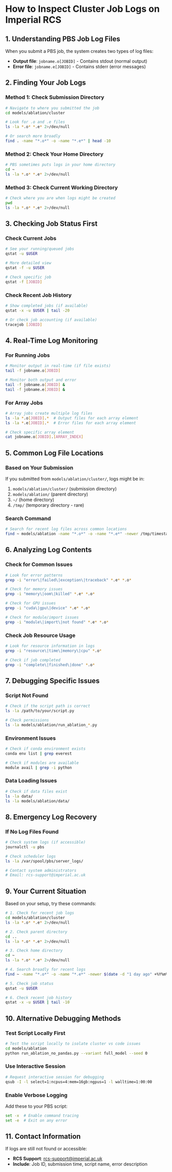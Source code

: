 # How to Inspect Cluster Job Logs on Imperial RCS

## 1. Understanding PBS Job Log Files

When you submit a PBS job, the system creates two types of log files:
- **Output file**: `jobname.o[JOBID]` - Contains stdout (normal output)
- **Error file**: `jobname.e[JOBID]` - Contains stderr (error messages)

## 2. Finding Your Job Logs

### Method 1: Check Submission Directory
```bash
# Navigate to where you submitted the job
cd models/ablation/cluster

# Look for .o and .e files
ls -la *.o* *.e* 2>/dev/null

# Or search more broadly
find . -name "*.o*" -o -name "*.e*" | head -10
```

### Method 2: Check Your Home Directory
```bash
# PBS sometimes puts logs in your home directory
cd ~
ls -la *.o* *.e* 2>/dev/null
```

### Method 3: Check Current Working Directory
```bash
# Check where you are when logs might be created
pwd
ls -la *.o* *.e* 2>/dev/null
```

## 3. Checking Job Status First

### Check Current Jobs
```bash
# See your running/queued jobs
qstat -u $USER

# More detailed view
qstat -f -u $USER

# Check specific job
qstat -f [JOBID]
```

### Check Recent Job History
```bash
# Show completed jobs (if available)
qstat -x -u $USER | tail -20

# Or check job accounting (if available)
tracejob [JOBID]
```

## 4. Real-Time Log Monitoring

### For Running Jobs
```bash
# Monitor output in real-time (if file exists)
tail -f jobname.o[JOBID]

# Monitor both output and error
tail -f jobname.o[JOBID] &
tail -f jobname.e[JOBID] &
```

### For Array Jobs
```bash
# Array jobs create multiple log files
ls -la *.o[JOBID].*  # Output files for each array element
ls -la *.e[JOBID].*  # Error files for each array element

# Check specific array element
cat jobname.o[JOBID].[ARRAY_INDEX]
```

## 5. Common Log File Locations

### Based on Your Submission
If you submitted from `models/ablation/cluster/`, logs might be in:
1. `models/ablation/cluster/` (submission directory)
2. `models/ablation/` (parent directory)
3. `~/` (home directory)
4. `/tmp/` (temporary directory - rare)

### Search Command
```bash
# Search for recent log files across common locations
find ~ models/ablation -name "*.o*" -o -name "*.e*" -newer /tmp/timestamp 2>/dev/null
```

## 6. Analyzing Log Contents

### Check for Common Issues
```bash
# Look for error patterns
grep -i "error\|failed\|exception\|traceback" *.e* *.o*

# Check for memory issues
grep -i "memory\|oom\|killed" *.e* *.o*

# Check for GPU issues
grep -i "cuda\|gpu\|device" *.e* *.o*

# Check for module/import issues
grep -i "module\|import\|not found" *.e* *.o*
```

### Check Job Resource Usage
```bash
# Look for resource information in logs
grep -i "resource\|time\|memory\|cpu" *.o*

# Check if job completed
grep -i "complete\|finished\|done" *.o*
```

## 7. Debugging Specific Issues

### Script Not Found
```bash
# Check if the script path is correct
ls -la /path/to/your/script.py

# Check permissions
ls -la models/ablation/run_ablation_*.py
```

### Environment Issues
```bash
# Check if conda environment exists
conda env list | grep everest

# Check if modules are available
module avail | grep -i python
```

### Data Loading Issues
```bash
# Check if data files exist
ls -la data/
ls -la models/ablation/data/
```

## 8. Emergency Log Recovery

### If No Log Files Found
```bash
# Check system logs (if accessible)
journalctl -u pbs

# Check scheduler logs
ls -la /var/spool/pbs/server_logs/

# Contact system administrators
# Email: rcs-support@imperial.ac.uk
```

## 9. Your Current Situation

Based on your setup, try these commands:

```bash
# 1. Check for recent job logs
cd models/ablation/cluster
ls -la *.o* *.e* 2>/dev/null

# 2. Check parent directory
cd ..
ls -la *.o* *.e* 2>/dev/null

# 3. Check home directory
cd ~
ls -la *.o* *.e* 2>/dev/null

# 4. Search broadly for recent logs
find ~ -name "*.o*" -o -name "*.e*" -newer $(date -d "1 day ago" +%Y%m%d) 2>/dev/null

# 5. Check job status
qstat -u $USER

# 6. Check recent job history
qstat -x -u $USER | tail -10
```

## 10. Alternative Debugging Methods

### Test Script Locally First
```bash
# Test the script locally to isolate cluster vs code issues
cd models/ablation
python run_ablation_no_pandas.py --variant full_model --seed 0
```

### Use Interactive Session
```bash
# Request interactive session for debugging
qsub -I -l select=1:ncpus=4:mem=16gb:ngpus=1 -l walltime=1:00:00
```

### Enable Verbose Logging
Add these to your PBS script:
```bash
set -x  # Enable command tracing
set -e  # Exit on any error
```

## 11. Contact Information

If logs are still not found or accessible:
- **RCS Support**: rcs-support@imperial.ac.uk
- **Include**: Job ID, submission time, script name, error description 